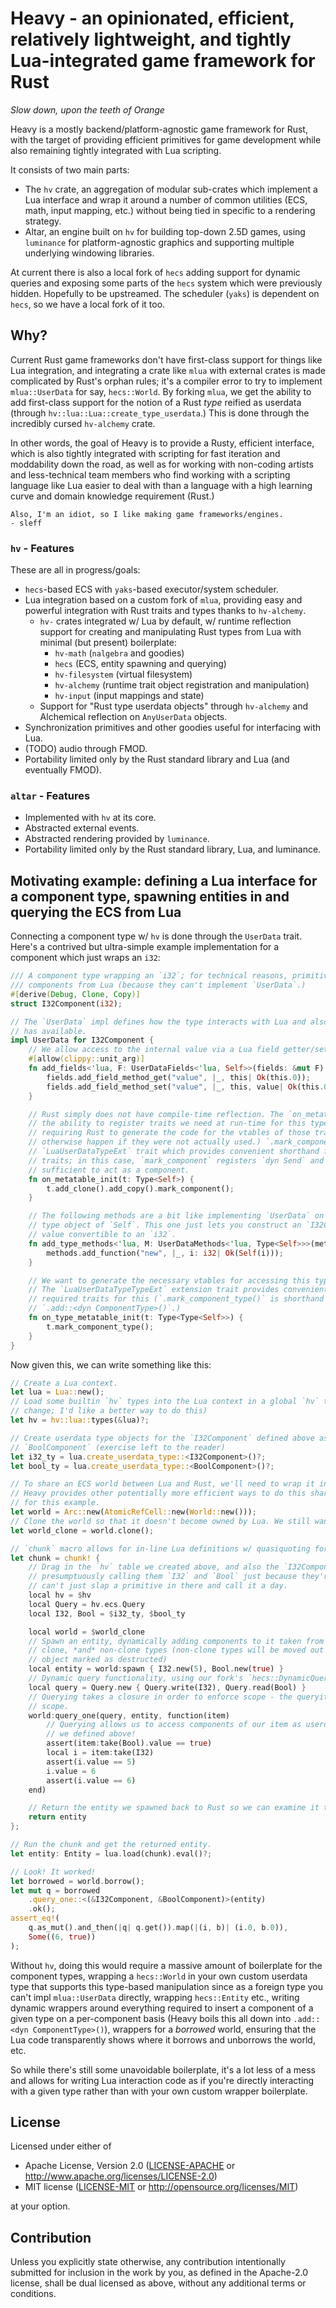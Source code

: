 # Heavy - an opinionated, efficient, relatively lightweight, and tightly Lua-integrated game framework for Rust

*Slow down, upon the teeth of Orange*

Heavy is a mostly backend/platform-agnostic game framework for Rust, with the target of providing
efficient primitives for game development while also remaining tightly integrated with Lua scripting.

It consists of two main parts:
- The `hv` crate, an aggregation of modular sub-crates which implement a Lua interface and wrap it
  around a number of common utilities (ECS, math, input mapping, etc.) without being tied in
  specific to a rendering strategy.
- Altar, an engine built on `hv` for building top-down 2.5D games, using `luminance` for
  platform-agnostic graphics and supporting multiple underlying windowing libraries.
  
At current there is also a local fork of `hecs` adding support for dynamic queries and exposing some
parts of the `hecs` system which were previously hidden. Hopefully to be upstreamed. The scheduler
(`yaks`) is dependent on `hecs`, so we have a local fork of it too.

## Why?

Current Rust game frameworks don't have first-class support for things like Lua integration, and
integrating a crate like `mlua` with external crates is made complicated by Rust's orphan rules;
it's a compiler error to try to implement `mlua::UserData` for say, `hecs::World`. By forking
`mlua`, we get the ability to add first-class support for the notion of a Rust *type* reified as
userdata (through `hv::lua::Lua::create_type_userdata`.) This is done through the incredibly cursed
`hv-alchemy` crate.

In other words, the goal of Heavy is to provide a Rusty, efficient interface, which is also tightly
integrated with scripting for fast iteration and moddability down the road, as well as for working
with non-coding artists and less-technical team members who find working with a scripting language
like Lua easier to deal with than a language with a high learning curve and domain knowledge
requirement (Rust.)

```
Also, I'm an idiot, so I like making game frameworks/engines.
- sleff
```

### `hv` - Features

These are all in progress/goals:

- `hecs`-based ECS with `yaks`-based executor/system scheduler.
- Lua integration based on a custom fork of `mlua`, providing easy and powerful integration with
  Rust traits and types thanks to `hv-alchemy`.
  - `hv-` crates integrated w/ Lua by default, w/ runtime reflection support for creating and
    manipulating Rust types from Lua with minimal (but present) boilerplate:
    - `hv-math` (`nalgebra` and goodies)
    - `hecs` (ECS, entity spawning and querying)
    - `hv-filesystem` (virtual filesystem)
    - `hv-alchemy` (runtime trait object registration and manipulation)
    - `hv-input` (input mappings and state)
  - Support for "Rust type userdata objects" through `hv-alchemy` and Alchemical reflection on
    `AnyUserData` objects.
- Synchronization primitives and other goodies useful for interfacing with Lua.
- (TODO) audio through FMOD.
- Portability limited only by the Rust standard library and Lua (and eventually FMOD).

### `altar` - Features

- Implemented with `hv` at its core.
- Abstracted external events.
- Abstracted rendering provided by `luminance`.
- Portability limited only by the Rust standard library, Lua, and luminance.

## Motivating example: defining a Lua interface for a component type, spawning entities in and querying the ECS from Lua

Connecting a component type w/ `hv` is done through the `UserData` trait. Here's a contrived but
ultra-simple example implementation for a component which just wraps an `i32`:

```rust
/// A component type wrapping an `i32`; for technical reasons, primitives cannot be viewed as
/// components from Lua (because they can't implement `UserData`.)
#[derive(Debug, Clone, Copy)]
struct I32Component(i32);

// The `UserData` impl defines how the type interacts with Lua and also what methods its type object
// has available.
impl UserData for I32Component {
    // We allow access to the internal value via a Lua field getter/setter pair.
    #[allow(clippy::unit_arg)]
    fn add_fields<'lua, F: UserDataFields<'lua, Self>>(fields: &mut F) {
        fields.add_field_method_get("value", |_, this| Ok(this.0));
        fields.add_field_method_set("value", |_, this, value| Ok(this.0 = value));
    }

    // Rust simply does not have compile-time reflection. The `on_metatable_init` method provides
    // the ability to register traits we need at run-time for this type; it also doubles as a way of
    // requiring Rust to generate the code for the vtables of those traits (which would not
    // otherwise happen if they were not actually used.) `.mark_component()` comes from the
    // `LuaUserDataTypeExt` trait which provides convenient shorthand for registering required
    // traits; in this case, `mark_component` registers `dyn Send` and `dyn Sync` impls which are
    // sufficient to act as a component.
    fn on_metatable_init(t: Type<Self>) {
        t.add_clone().add_copy().mark_component();
    }

    // The following methods are a bit like implementing `UserData` on `Type<Self>`, the userdata
    // type object of `Self`. This one just lets you construct an `I32Component` from Lua given a
    // value convertible to an `i32`.
    fn add_type_methods<'lua, M: UserDataMethods<'lua, Type<Self>>>(methods: &mut M) {
        methods.add_function("new", |_, i: i32| Ok(Self(i)));
    }

    // We want to generate the necessary vtables for accessing this type as a component in the ECS.
    // The `LuaUserDataTypeTypeExt` extension trait provides convenient methods for registering the
    // required traits for this (`.mark_component_type()` is shorthand for
    // `.add::<dyn ComponentType>()`.)
    fn on_type_metatable_init(t: Type<Type<Self>>) {
        t.mark_component_type();
    }
}
```

Now given this, we can write something like this:

```rust
// Create a Lua context.
let lua = Lua::new();
// Load some builtin `hv` types into the Lua context in a global `hv` table (this is going to 
// change; I'd like a better way to do this)
let hv = hv::lua::types(&lua)?;

// Create userdata type objects for the `I32Component` defined above as well as a similarly defined
// `BoolComponent` (exercise left to the reader)
let i32_ty = lua.create_userdata_type::<I32Component>()?;
let bool_ty = lua.create_userdata_type::<BoolComponent>()?;

// To share an ECS world between Lua and Rust, we'll need to wrap it in an `Arc<AtomicRefCell<_>>`.
// Heavy provides other potentially more efficient ways to do this sharing but this is sufficient
// for this example.
let world = Arc::new(AtomicRefCell::new(World::new()));
// Clone the world so that it doesn't become owned by Lua. We still want a copy!
let world_clone = world.clone();

// `chunk` macro allows for in-line Lua definitions w/ quasiquoting for injecting values from Rust.
let chunk = chunk! {
    // Drag in the `hv` table we created above, and also the `I32Component` and `BoolComponent` types,
    // presumptuously calling them `I32` and `Bool` just because they're wrappers around the fact we
    // can't just slap a primitive in there and call it a day.
    local hv = $hv
    local Query = hv.ecs.Query
    local I32, Bool = $i32_ty, $bool_ty

    local world = $world_clone
    // Spawn an entity, dynamically adding components to it taken from userdata! Works with copy,
    // clone, *and* non-clone types (non-clone types will be moved out of the userdata and the userdata
    // object marked as destructed)
    local entity = world:spawn { I32.new(5), Bool.new(true) }
    // Dynamic query functionality, using our fork's `hecs::DynamicQuery`.
    local query = Query.new { Query.write(I32), Query.read(Bool) }
    // Querying takes a closure in order to enforce scope - the queryitem will panic if used outside that
    // scope.
    world:query_one(query, entity, function(item)
        // Querying allows us to access components of our item as userdata objects through the same interface
        // we defined above!
        assert(item:take(Bool).value == true)
        local i = item:take(I32)
        assert(i.value == 5)
        i.value = 6
        assert(i.value == 6)
    end)

    // Return the entity we spawned back to Rust so we can examine it there.
    return entity
};

// Run the chunk and get the returned entity.
let entity: Entity = lua.load(chunk).eval()?;

// Look! It worked!
let borrowed = world.borrow();
let mut q = borrowed
    .query_one::<(&I32Component, &BoolComponent)>(entity)
    .ok();
assert_eq!(
    q.as_mut().and_then(|q| q.get()).map(|(i, b)| (i.0, b.0)),
    Some((6, true))
);
```

Without `hv`, doing this would require a massive amount of boilerplate for the component types,
wrapping a `hecs::World` in your own custom userdata type that supports this type-based
manipulation since as a foreign type you can't impl `mlua::UserData` directly, wrapping
`hecs::Entity` etc., writing dynamic wrappers around everything required to insert a component of a
given type on a per-component basis (Heavy boils this all down into `.add::<dyn ComponentType>()`),
wrappers for a *borrowed* world, ensuring that the Lua code transparently shows where it borrows and
unborrows the world, etc.

So while there's still some unavoidable boilerplate, it's a lot less of a mess and allows for
writing Lua interaction code as if you're directly interacting with a given type rather than with
your own custom wrapper boilerplate.

## License

Licensed under either of

 * Apache License, Version 2.0
   ([LICENSE-APACHE](LICENSE-APACHE) or http://www.apache.org/licenses/LICENSE-2.0)
 * MIT license
   ([LICENSE-MIT](LICENSE-MIT) or http://opensource.org/licenses/MIT)

at your option.

## Contribution

Unless you explicitly state otherwise, any contribution intentionally submitted
for inclusion in the work by you, as defined in the Apache-2.0 license, shall be
dual licensed as above, without any additional terms or conditions.

